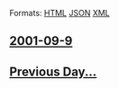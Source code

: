 
Formats: [HTML](2001/09/9/index.html)  [JSON](2001/09/9/index.json)  [XML](2001/09/9/index.xml)  

## [2001-09-9](/news/2001/09/9/index.md)

## [Previous Day...](/news/2001/09/8/index.md)

